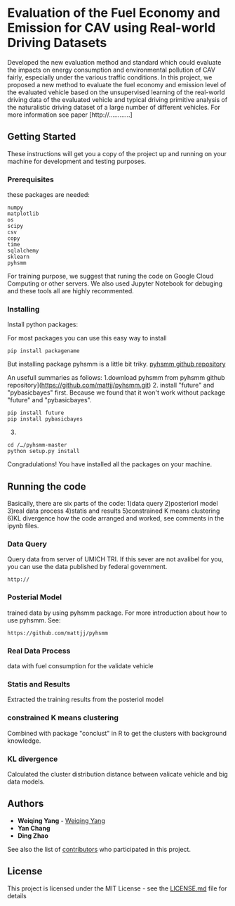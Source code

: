 # Evaluation of the Fuel Economy and Emission for CAV using Real-world Driving Datasets

Developed the new evaluation method and standard which could evaluate the impacts on energy consumption and environmental pollution of CAV fairly, especially under the various traffic conditions. In this project, we proposed a new method to evaluate the fuel economy and emission level of the evaluated vehicle based on the unsupervised learning of the real-world driving data of the evaluated vehicle and typical driving primitive analysis of the naturalistic driving dataset of a large number of different vehicles. For more information see paper [http://............]

## Getting Started

These instructions will get you a copy of the project up and running on your machine for development and testing purposes. 

### Prerequisites

these packages are needed:

```
numpy
matplotlib
os
scipy
csv
copy
time
sqlalchemy
sklearn
pyhsmm
```

For training purpose, we suggest that runing the code on Google Cloud Computing or other servers. We also used Jupyter Notebook for debuging and these tools all are highly recommented. 

### Installing

Install python packages:


For most packages you can use this easy way to install

```
pip install packagename
```

But installing package pyhsmm is a little bit triky. [pyhsmm github repository](https://github.com/mattjj/pyhsmm.git) 

An usefull summaries as follows:
1.download pyhsmm from pyhsmm github repository](https://github.com/mattjj/pyhsmm.git) 
2. install "future" and  "pybasicbayes" first. Because we found that it won't work without package "future" and "pybasicbayes".
```
pip install future
pip install pybasicbayes
```
3.
```
cd /…/pyhsmm-master
python setup.py install
```
Congradulations! You have installed all the packages on your machine.

## Running the code

Basically, there are six parts of the code: 1)data query 2)posteriorl model 3)real data process 4)statis and results 5)constrained K means clustering 6)KL divergence
how the code arranged and worked, see comments in the ipynb files.

### Data Query

Query data from server of UMICH TRI. If this sever are not avalibel for you, you can use the data published by federal government. 

```
http://
```

### Posterial Model

trained data by using pyhsmm package.
For more introduction about how to use pyhsmm. See:

```
https://github.com/mattjj/pyhsmm
```

### Real Data Process
data with fuel consumption for the validate vehicle 

### Statis and Results
Extracted the training results from the posteriol model


### constrained K means clustering 
Combined with package "conclust" in R to get the clusters with background knowledge.

### KL divergence
Calculated the cluster distribution distance between valicate vehicle and big data models.

## Authors

* **Weiqing Yang**  - [Weiqing Yang](https://github.com/VinchinYang)
* **Yan Chang**
* **Ding Zhao**

See also the list of [contributors](https://github.com/zhao-lab/chang-energy-evaluation-itsc18/graphs/contributors) who participated in this project.

## License

This project is licensed under the MIT License - see the [LICENSE.md](LICENSE.md) file for details

